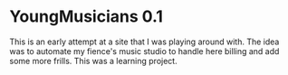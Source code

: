 # YoungMusicians 0.1

This is an early attempt at a site that I was playing around with.  The idea was to automate my fience's music studio to handle here billing and add some more frills.  This was a learning project.
